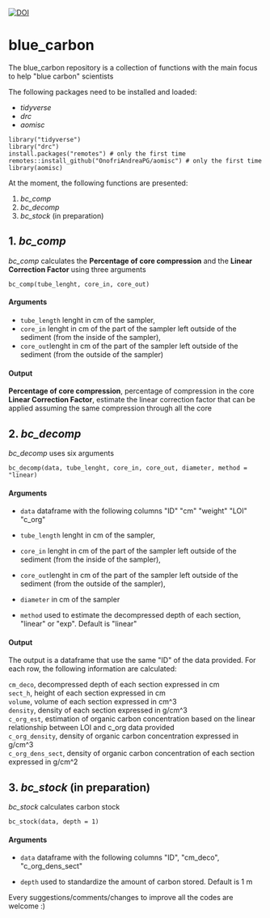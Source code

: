 [![DOI](https://zenodo.org/badge/336005552.svg)](https://zenodo.org/badge/latestdoi/336005552)

# blue_carbon

The blue_carbon repository is a collection of functions with the main focus to help "blue carbon" scientists

The following packages need to be installed and loaded:
- *tidyverse*
- *drc*
- *aomisc*

```
library("tidyverse")
library("drc")
install.packages("remotes") # only the first time
remotes::install_github("OnofriAndreaPG/aomisc") # only the first time
library(aomisc)
```

At the moment, the following functions are presented:
1.  *bc_comp*
2.  *bc_decomp*
3.  *bc_stock* (in preparation)

## 1. *bc_comp*

*bc_comp* calculates the **Percentage of core compression** and the **Linear Correction Factor** using three arguments 

`bc_comp(tube_lenght, core_in, core_out)`

#### Arguments

- `tube_length` lenght in cm of the sampler,
- `core_in` lenght in cm of the part of the sampler left outside of the sediment (from the inside of the sampler),
- `core_out`lenght in cm of the part of the sampler left outside of the sediment (from the outside of the sampler)

#### Output

**Percentage of core compression**, percentage of compression in the core
**Linear Correction Factor**, estimate the linear correction factor that can be applied assuming the same compression through all the core

## 2. *bc_decomp*

*bc_decomp* uses six arguments  

`bc_decomp(data, tube_lenght, core_in, core_out, diameter, method = "linear)`

#### Arguments

- `data` dataframe with the following columns "ID"	"cm"	"weight"	"LOI"	"c_org"

- `tube_length` lenght in cm of the sampler,
- `core_in` lenght in cm of the part of the sampler left outside of the sediment (from the inside of the sampler),
- `core_out`lenght in cm of the part of the sampler left outside of the sediment (from the outside of the sampler),
- `diameter` in cm of the sampler
- `method` used to estimate the decompressed depth of each section, "linear" or "exp". Default is "linear"

#### Output

The output is a dataframe that use the same "ID" of the data provided. For each row, the following information are calculated: 

`cm_deco`, decompressed depth of each section expressed in cm    
`sect_h`, height of each section expressed in cm     
`volume`, volume of each section expressed in cm^3   
`density`, density of each section expressed in g/cm^3     
`c_org_est`, estimation of organic carbon concentration based on the linear relationship between LOI and c_org data provided       
`c_org_density`, density of organic carbon concentration expressed in g/cm^3      
`c_org_dens_sect`, density of organic carbon concentration of each section expressed in g/cm^2      

## 3. *bc_stock* (in preparation)

*bc_stock* calculates carbon stock 

`bc_stock(data, depth = 1)`

#### Arguments

- `data` dataframe with the following columns "ID", "cm_deco", "c_org_dens_sect"     

- `depth` used to standardize the amount of carbon stored. Default is 1 m

Every suggestions/comments/changes to improve all the codes are welcome :)
